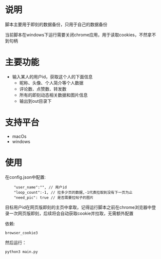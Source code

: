 # 说明
脚本主要用于即刻的数据备份，只用于自己的数据备份

当前脚本在windows下运行需要关闭chrome应用，用于读取cookies，不然拿不到句柄

# 主要功能

- 输入某人的用户id，获取这个人的下面信息
    - 昵称、头像、个人简介等个人数据
    - 评论数、点赞数、转发数
    - 所有的即刻动态相关数据和图片信息
    - 输出到out目录下

# 支持平台
- macOs
- windows


# 使用
在config.json中配置:
```
    "user_name":"", // 用户id
    "loop_count":-1, // 拉多少页的数据,-1代表拉取到没有下一页为止
    "need_pic": true // 是否需要拉帖子的图片
```
目标用户id在网页版即刻的主页中拿取，记得运行脚本之前在chrome浏览器中登录一次网页版即刻，后续将会自动获取cookie并拉取，无需额外配置

依赖:

```
browser_cookie3
```
然后运行：

```
python3 main.py
```
